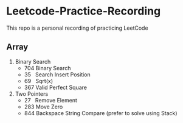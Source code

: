 # Leetcode-Practice-Recording
This repo is a personal recording of practicing LeetCode
## Array
1. Binary Search
    * 704 Binary Search
    * 35  &nbsp; Search Insert Position
    * 69  &nbsp; Sqrt(x)
    * 367 Valid Perfect Square
2. Two Pointers
    * 27  &nbsp; Remove Element
    * 283 Move Zero
    * 844 Backspace String Compare (prefer to solve using Stack)
